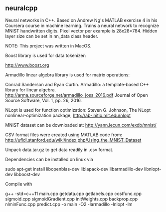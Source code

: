 ## neuralcpp
Neural networks in C++. Based on Andrew Ng's MATLAB exercise 4 in his Coursera course in machine learning.
Trains a neural network to recognize MNIST handwritten digits. Pixel vector per example is 28x28=784. Hidden layer size can be set in nn_data class header.

NOTE: This project was written in MacOS.

Boost library is used for data tokenizer:

http://www.boost.org

Armadillo linear algebra library is used for matrix operations:

Conrad Sanderson and Ryan Curtin. 
Armadillo: a template-based C++ library for linear algebra. http://arma.sourceforge.net/armadillo_joss_2016.pdf
Journal of Open Source Software, Vol. 1, pp. 26, 2016.

NLopt is used for function optimization:
Steven G. Johnson, The NLopt nonlinear-optimization package, http://ab-initio.mit.edu/nlopt

MNIST dataset can be downloaded at: http://yann.lecun.com/exdb/mnist/

CSV format files were created using MATLAB code from: http://ufldl.stanford.edu/wiki/index.php/Using_the_MNIST_Dataset

Unpack data.tar.gz to get data readily in .csv format.

Dependencies can be installed on linux via

sudo apt-get install libopenblas-dev liblapack-dev libarmadillo-dev libnlopt-dev libboost-dev

Compile with  

g++ -std=c++11 main.cpp getdata.cpp getlabels.cpp costfunc.cpp sigmoid.cpp sigmoidGradient.cpp initWeights.cpp backprop.cpp nlminFunc.cpp predict.cpp -o main -O2 -larmadillo -lnlopt -lm
